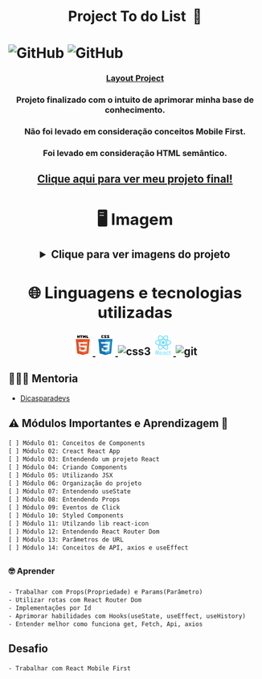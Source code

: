 <h1 align="center">Project To do List &nbsp📝 <h1/>

 <img alt="GitHub" src="https://img.shields.io/github/license/jveiiga/to-do-list">
 <img alt="GitHub" src="https://img.shields.io/badge/jveiiga-project%20to do list-red">
 
<h3 align="center"><a target="_blank" href="https://www.youtube.com/watch?v=ErjWNvP6mko">Layout Project</a><h3/> 
<h3 align="center">Projeto finalizado com o intuito de aprimorar minha base de conhecimento.<h3/>
<h3 align="center">Não foi levado em consideração conceitos Mobile First.<h3/>
<h3 align="center">Foi levado em consideração HTML semântico.<h3/>

<h2 align="center"><a href="https://to-do-list-jveiiga.vercel.app/" alt="To do list" target="_blank">Clique aqui para ver meu projeto final!<a/><h2/> 
  
## 🖥  Imagem

<details>
  
<summary>Clique para ver imagens do projeto</summary>
  
![project-to-do-list](https://user-images.githubusercontent.com/57195630/128089080-762b147c-06e9-4b3c-9b6a-4e5c2c947e00.png)
![project-to-do-list-checked](https://user-images.githubusercontent.com/57195630/128094093-8034c334-ca9c-437a-a3e5-3f23a6af8804.png)

</details>  
  
##
  
## 🌐 Linguagens e tecnologias utilizadas

<a href="https://github.com/jveiiga/project-anima/blob/main/index.html" target="_blank"> <img src="https://raw.githubusercontent.com/devicons/devicon/master/icons/html5/html5-original-wordmark.svg"  alt="html5" width="40" height="40" /> <a/> 
<a href="https://github.com/jveiiga/project-anima/blob/main/style.css" target="_blank"> <img src="https://raw.githubusercontent.com/devicons/devicon/master/icons/css3/css3-original-wordmark.svg" alt="css3" width="40" height="40" /> </a> <img src="https://miro.medium.com/max/318/1*p1TndLk3UsGPBsM7qHPZIw.png" alt="css3" width="50" height="40"/>
<a href="" target="_blank"> <img src="https://raw.githubusercontent.com/devicons/devicon/master/icons/react/react-original-wordmark.svg" alt="figma" width="40" height="40" /> </a>
<img src="https://www.vectorlogo.zone/logos/git-scm/git-scm-icon.svg" alt="git" width="40" height="40"/> 

## 👨🏻‍🏫 Mentoria

- <a href="https://github.com/felipemotarocha">Dicasparadevs<a/>

## ⚠️ Módulos Importantes e Aprendizagem 🌱 
    [ ] Módulo 01: Conceitos de Components
    [ ] Módulo 02: Creact React App
    [ ] Módulo 03: Entendendo um projeto React
    [ ] Módulo 04: Criando Components
    [ ] Módulo 05: Utilizando JSX
    [ ] Módulo 06: Organização do projeto
    [ ] Módulo 07: Entendendo useState
    [ ] Módulo 08: Entendendo Props
    [ ] Módulo 09: Eventos de Click 
    [ ] Módulo 10: Styled Components
    [ ] Módulo 11: Utilzando lib react-icon
    [ ] Módulo 12: Entendendo React Router Dom
    [ ] Módulo 13: Parâmetros de URL
    [ ] Módulo 14: Conceitos de API, axios e useEffect
 
 ## 
 ## <h3>🤓 Aprender<h3/>
 
    - Trabalhar com Props(Propriedade) e Params(Parâmetro)
    - Utilizar rotas com React Router Dom
    - Implementações por Id
    - Aprimorar habilidades com Hooks(useState, useEffect, useHistory)
    - Entender melhor como funciona get, Fetch, Api, axios
    
 ## Desafio
    - Trabalhar com React Mobile First
   
  

